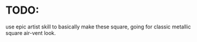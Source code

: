 # TODO:

use epic artist skill to basically make these square, going for classic
metallic square air-vent look.